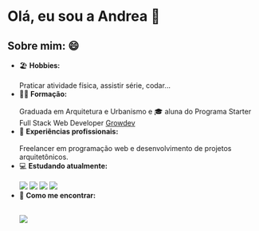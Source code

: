<h1>
  Olá, eu sou a Andrea 👋
</h1>

<h2>
  Sobre mim: 😄
</h2>

<ul>
  <li>🏖️ <strong>Hobbies:</strong> </li><br>
   Praticar atividade física, assistir série, codar...<br>
  

  <li>👩‍🎓 <strong>Formação:</strong> </li><br>
    Graduada em Arquitetura e Urbanismo e 🎓 aluna do Programa Starter Full Stack Web Developer <a href=https://www.growdev.com.br/ target=_blank>Growdev</a>
  
  <li>💼 <strong>Experiências profissionais:</strong> </li><br>
    Freelancer em programação web e desenvolvimento de projetos arquitetônicos.
 
  <li>💻 <strong>Estudando atualmente:</strong></li><br>
  
  <img src="https://img.shields.io/badge/JavaScript-323330?style=for-the-badge&logo=javascript&logoColor=F7DF1E"/>
  <img src="https://img.shields.io/badge/HTML5-E34F26?style=for-the-badge&logo=html5&logoColor=white"/>
  <img src="https://img.shields.io/badge/CSS3-1572B6?style=for-the-badge&logo=css3&logoColor=white"/>
  <img src="https://img.shields.io/badge/Bootstrap-563D7C?style=for-the-badge&logo=bootstrap&logoColor=white"/>
  
  <li>📍 <strong>Como me encontrar:</strong></li><br>
  
  <a href=https://www.linkedin.com/in/andrea-noer-js/ target=_blank><img src="https://img.shields.io/badge/LinkedIn-0077B5?style=for-the-badge&logo=linkedin&logoColor=white"/></a>
  


